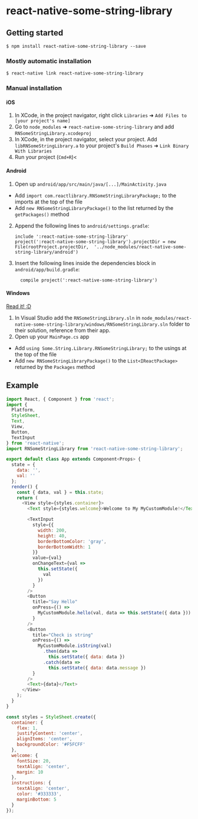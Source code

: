 # react-native-some-string-library

## Getting started

`$ npm install react-native-some-string-library --save`

### Mostly automatic installation

`$ react-native link react-native-some-string-library`

### Manual installation

#### iOS

1.  In XCode, in the project navigator, right click `Libraries` ➜ `Add Files to [your project's name]`
2.  Go to `node_modules` ➜ `react-native-some-string-library` and add `RNSomeStringLibrary.xcodeproj`
3.  In XCode, in the project navigator, select your project. Add `libRNSomeStringLibrary.a` to your project's `Build Phases` ➜ `Link Binary With Libraries`
4.  Run your project (`Cmd+R`)<

#### Android

1.  Open up `android/app/src/main/java/[...]/MainActivity.java`

* Add `import com.reactlibrary.RNSomeStringLibraryPackage;` to the imports at the top of the file
* Add `new RNSomeStringLibraryPackage()` to the list returned by the `getPackages()` method

2.  Append the following lines to `android/settings.gradle`:
    ```
    include ':react-native-some-string-library'
    project(':react-native-some-string-library').projectDir = new File(rootProject.projectDir, 	'../node_modules/react-native-some-string-library/android')
    ```
3.  Insert the following lines inside the dependencies block in `android/app/build.gradle`:
    ```
      compile project(':react-native-some-string-library')
    ```

#### Windows

[Read it! :D](https://github.com/ReactWindows/react-native)

1.  In Visual Studio add the `RNSomeStringLibrary.sln` in `node_modules/react-native-some-string-library/windows/RNSomeStringLibrary.sln` folder to their solution, reference from their app.
2.  Open up your `MainPage.cs` app

* Add `using Some.String.Library.RNSomeStringLibrary;` to the usings at the top of the file
* Add `new RNSomeStringLibraryPackage()` to the `List<IReactPackage>` returned by the `Packages` method

## Example

```javascript
import React, { Component } from 'react';
import {
  Platform,
  StyleSheet,
  Text,
  View,
  Button,
  TextInput
} from 'react-native';
import RNSomeStringLibrary from 'react-native-some-string-library';

export default class App extends Component<Props> {
  state = {
    data: '',
    val: ''
  };
  render() {
    const { data, val } = this.state;
    return (
      <View style={styles.container}>
        <Text style={styles.welcome}>Welcome to My MyCustomModule!</Text>

        <TextInput
          style={{
            width: 200,
            height: 40,
            borderBottomColor: 'gray',
            borderBottomWidth: 1
          }}
          value={val}
          onChangeText={val =>
            this.setState({
              val
            })
          }
        />
        <Button
          title="Say Hello"
          onPress={() =>
            MyCustomModule.hello(val, data => this.setState({ data }))
          }
        />
        <Button
          title="Check is string"
          onPress={() =>
            MyCustomModule.isString(val)
              .then(data =>
                this.setState({ data: data })
              .catch(data =>
                this.setState({ data: data.message })
          }
        />
        <Text>{data}</Text>
      </View>
    );
  }
}

const styles = StyleSheet.create({
  container: {
    flex: 1,
    justifyContent: 'center',
    alignItems: 'center',
    backgroundColor: '#F5FCFF'
  },
  welcome: {
    fontSize: 20,
    textAlign: 'center',
    margin: 10
  },
  instructions: {
    textAlign: 'center',
    color: '#333333',
    marginBottom: 5
  }
});
```
